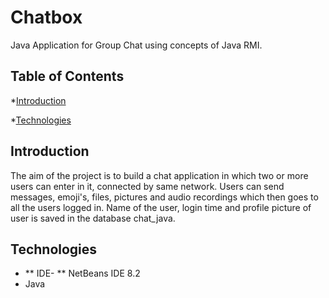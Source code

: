 # Chatbox
Java Application for Group Chat using concepts of Java RMI.
## Table of Contents
*[Introduction](#general-info)

*[Technologies](#technologies)
## Introduction
The aim of the project is to build a chat application in which two or more users can enter in it, connected by same network. Users can send messages, emoji's, files, pictures and audio recordings which then goes to all the users logged in. Name of the user, login time and profile picture of user is saved in the database chat_java.
## Technologies
- ** IDE- ** NetBeans IDE 8.2
- Java
